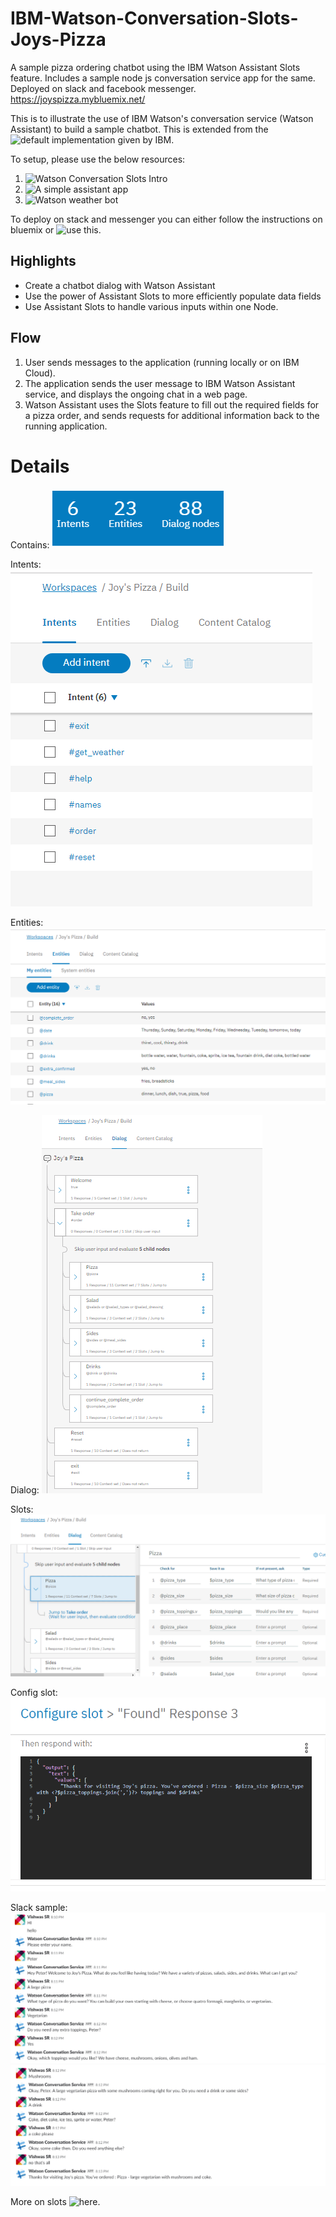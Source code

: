 # IBM-Watson-Conversation-Slots-Joys-Pizza
A sample pizza ordering chatbot using the IBM Watson Assistant Slots feature. Includes a sample node js conversation service app for the same. Deployed on slack and facebook messenger. https://joyspizza.mybluemix.net/

This is to illustrate the use of IBM Watson's conversation service (Watson Assistant) to build a sample chatbot. This is extended from the ![default implementation](https://github.com/IBM/watson-conversation-slots-intro/) given by IBM.

To setup, please use the below resources:
1. ![Watson Conversation Slots Intro](https://github.com/IBM/watson-conversation-slots-intro/)
2. ![A simple assistant app](https://github.com/watson-developer-cloud/assistant-simple)
3. ![Watson weather bot](https://github.com/watson-developer-cloud/text-bot-openwhisk)

To deploy on stack and messenger you can either follow the instructions on bluemix or ![use this.](https://github.com/IBM/slack-watson-bot)

## Highlights
* Create a chatbot dialog with Watson Assistant
* Use the power of Assistant Slots to more efficiently populate data fields
* Use Assistant Slots to handle various inputs within one Node.

## Flow
1. User sends messages to the application (running locally or on IBM Cloud).
2. The application sends the user message to IBM Watson Assistant service, and displays the ongoing chat in a web page.
3. Watson Assistant uses the Slots feature to fill out the required fields for a pizza order, and sends requests for additional information back to the running application.

# Details
Contains:
![](doc/source/images/num.png)

Intents:
![](doc/source/images/intents.png)

Entities:
![](doc/source/images/entities.png)

Dialog:
![](doc/source/images/dialog.png)

Slots:
![](doc/source/images/slots.png)

Config slot:
![](doc/source/images/configslot.png)

Slack sample: 
![](doc/source/images/JP-Slack1.png)
![](doc/source/images/JP-Slack2.png)

More on slots ![here.](https://github.com/IBM/watson-conversation-slots-intro/)
